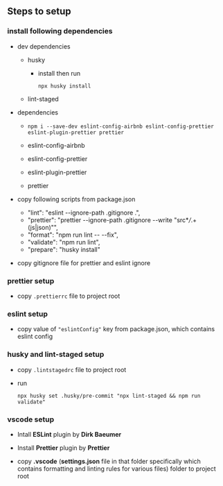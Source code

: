 ## Steps to setup

### install following dependencies

- dev dependencies

  - husky

    - install then run

          npx husky install

  - lint-staged

- dependencies

  - `npm i --save-dev eslint-config-airbnb eslint-config-prettier eslint-plugin-prettier prettier`

  - eslint-config-airbnb
  - eslint-config-prettier
  - eslint-plugin-prettier
  - prettier

- copy following scripts from package.json

  - "lint": "eslint --ignore-path .gitignore .",
  - "prettier": "prettier --ignore-path .gitignore --write \"src\*_/_.+(js|json)\"",
  - "format": "npm run lint -- --fix",
  - "validate": "npm run lint",
  - "prepare": "husky install"

- copy gitignore file for prettier and eslint ignore

### prettier setup

- copy `.prettierrc` file to project root

### eslint setup

- copy value of `"eslintConfig"` key from package.json, which contains eslint config

### husky and lint-staged setup

- copy `.lintstagedrc` file to project root

- run

      npx husky set .husky/pre-commit "npx lint-staged && npm run validate"

### vscode setup

- Intall **ESLint** plugin by **Dirk Baeumer**

- Install **Prettier** plugin by **Prettier**

- copy **.vscode** (**settings.json** file in that folder specifically which contains formatting and linting rules for various files) folder to project root
